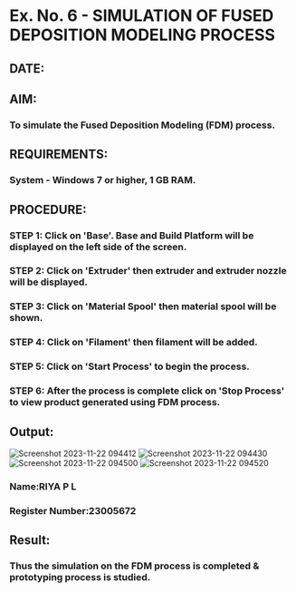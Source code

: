 # Ex. No. 6 - SIMULATION OF FUSED DEPOSITION MODELING PROCESS

## DATE: 
## AIM:
### To simulate the Fused Deposition Modeling (FDM) process.

## REQUIREMENTS:
### System - Windows 7 or higher, 1 GB RAM.

## PROCEDURE:
### STEP 1: Click on 'Base'. Base and Build Platform will be displayed on the left side of the screen.
### STEP 2: Click on 'Extruder' then extruder and extruder nozzle will be displayed.
### STEP 3: Click on 'Material Spool' then material spool will be shown.
### STEP 4: Click on 'Filament' then filament will be added.
### STEP 5: Click on 'Start Process' to begin the process.
### STEP 6: After the process is complete click on 'Stop Process' to view product generated using FDM process.

## Output:
![Screenshot 2023-11-22 094412](https://github.com/23005672/Ex.-No---6.-SIMULATION-OF-FUSED-DEPOSITION-MODELING-PROCESS/assets/138971519/7893d116-a9cf-413e-bbf3-3056253b223b)
![Screenshot 2023-11-22 094430](https://github.com/23005672/Ex.-No---6.-SIMULATION-OF-FUSED-DEPOSITION-MODELING-PROCESS/assets/138971519/ec94209b-2f52-425c-8193-922e17e76e91)
![Screenshot 2023-11-22 094500](https://github.com/23005672/Ex.-No---6.-SIMULATION-OF-FUSED-DEPOSITION-MODELING-PROCESS/assets/138971519/31edd8d4-4a1d-4977-b407-75366f6b2c32)
![Screenshot 2023-11-22 094520](https://github.com/23005672/Ex.-No---6.-SIMULATION-OF-FUSED-DEPOSITION-MODELING-PROCESS/assets/138971519/c37796ce-3aea-48f6-bc85-3065c2e8d264)

### Name:RIYA P L
### Register Number:23005672

## Result:
### Thus the simulation on the FDM process is completed & prototyping process is studied.
